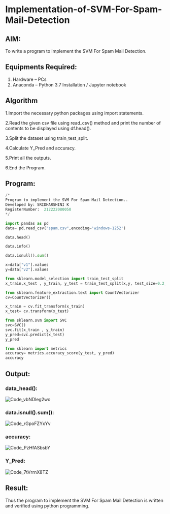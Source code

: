 # Implementation-of-SVM-For-Spam-Mail-Detection

## AIM:
To write a program to implement the SVM For Spam Mail Detection.

## Equipments Required:
1. Hardware – PCs
2. Anaconda – Python 3.7 Installation / Jupyter notebook

## Algorithm
1.Import the necessary python packages using import statements.

2.Read the given csv file using read_csv() method and print the number of contents to be displayed using df.head().

3.Split the dataset using train_test_split.

4.Calculate Y_Pred and accuracy.

5.Print all the outputs.

6.End the Program.


## Program:
```python
/*
Program to implement the SVM For Spam Mail Detection..
Developed by: SRIDHARSHINI K
RegisterNumber:  212222080050
*/
```
```python
import pandas as pd
data= pd.read_csv("spam.csv",encoding='windows-1252')

data.head()

data.info()

data.isnull().sum()

x=data["v1"].values
y=data["v2"].values

from sklearn.model_selection import train_test_split
x_train,x_test , y_train, y_test = train_test_split(x,y, test_size=0.2, random_state=0)

from sklearn.feature_extraction.text import CountVectorizer
cv=CountVectorizer()

x_train = cv.fit_transform(x_train)
x_test= cv.transform(x_test)

from sklearn.svm import SVC
svc=SVC()
svc.fit(x_train , y_train)
y_pred=svc.predict(x_test)
y_pred

from sklearn import metrics
accuracy= metrics.accuracy_score(y_test, y_pred)
accuracy

```
## Output:

### data_head():
![Code_vbNDleg2wo](https://github.com/user-attachments/assets/77fe6a77-1b60-498a-b24a-d36bf96485bb)


### data.isnull().sum():
![Code_rGpoFZYxYv](https://github.com/user-attachments/assets/30d184b9-01a4-4e85-9e05-d25aef221213)


### accuracy:
![Code_PzHfASbsbY](https://github.com/user-attachments/assets/427ccdc5-055f-4a69-8aaa-93cb5f05b005)

### Y_Pred:
![Code_7tVrrnX8TZ](https://github.com/user-attachments/assets/83d1797d-6874-4e0e-9082-4e538132d019)

## Result:
Thus the program to implement the SVM For Spam Mail Detection is written and verified using python programming.
